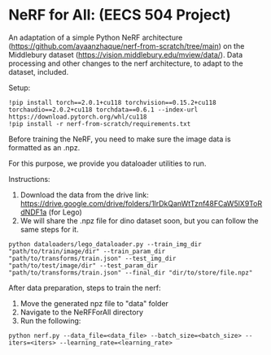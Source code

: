 # NeRF for All: (EECS 504 Project)

An adaptation of a simple Python NeRF architecture (https://github.com/ayaanzhaque/nerf-from-scratch/tree/main) on the Middlebury dataset (https://vision.middlebury.edu/mview/data/). Data processing and other changes to the nerf architecture, to adapt to the dataset, included.

Setup:

```
!pip install torch==2.0.1+cu118 torchvision==0.15.2+cu118 torchaudio==2.0.2+cu118 torchdata==0.6.1 --index-url https://download.pytorch.org/whl/cu118
!pip install -r nerf-from-scratch/requirements.txt
```

Before training the NeRF, you need to make sure the image data is formatted as an .npz.

For this purpose, we provide you dataloader utilities to run.

Instructions:
1. Download the data from the drive link: https://drive.google.com/drive/folders/1lrDkQanWtTznf48FCaW5lX9ToRdNDF1a (for Lego)
2. We will share the .npz file for dino dataset soon, but you can follow the same steps for it.
```
python dataloaders/lego_dataloader.py --train_img_dir "path/to/train/image/dir" --train_param_dir "path/to/transforms/train.json" --test_img_dir "path/to/test/image/dir" --test_param_dir "path/to/transforms/train.json" --final_dir "dir/to/store/file.npz"
```

After data preparation, steps to train the nerf:

1. Move the generated npz file to "data" folder
2. Navigate to the NeRFForAll directory
3. Run the following:

```
python nerf.py --data_file=<data_file> --batch_size=<batch_size> --iters=<iters> --learning_rate=<learning_rate>
```
